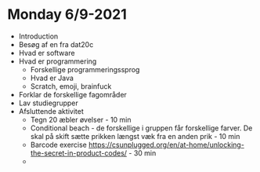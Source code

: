 # Monday 6/9-2021



- Introduction
- Besøg af en fra dat20c
- Hvad er software
- Hvad er programmering
  -  Forskellige programmeringssprog
    - Hvad er Java
    - Scratch, emoji, brainfuck
- Forklar de forskellige fagområder
- Lav studiegrupper
- Afsluttende aktivitet
  - Tegn 20 æbler øvelser - 10 min
  - Conditional beach - de forskellige i gruppen får forskellige farver. De skal på skift sætte prikken længst væk fra en anden prik - 10 min
  - Barcode exercise https://csunplugged.org/en/at-home/unlocking-the-secret-in-product-codes/ - 30 min
  - 

